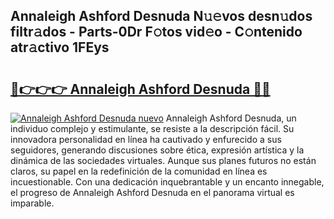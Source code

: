 ## Annaleigh Ashford Desnuda N𝚞𝚎vos desn𝚞dos filtr𝚊dos - Parts-0Dr F𝚘tos vid𝚎o - C𝚘ntenido atr𝚊ctivo 1FEys

# <h2><a href="http://mb7t6yi.tromn.icu/?c=Annaleigh+Ashford+Desnuda">🔗👉👉👉 Annaleigh Ashford Desnuda 🔗🔗</a></h2>

[![Annaleigh Ashford Desnuda nuevo](https://i.imgur.com/pEAQMta.gif)](http://mb7t6yi.tromn.icu/?c=Annaleigh+Ashford+Desnuda)
Annaleigh Ashford Desnuda, un individuo complejo y estimulante, se resiste a la descripción fácil. Su innovadora personalidad en línea ha cautivado y enfurecido a sus seguidores, generando discusiones sobre ética, expresión artística y la dinámica de las sociedades virtuales. Aunque sus planes futuros no están claros, su papel en la redefinición de la comunidad en línea es incuestionable. Con una dedicación inquebrantable y un encanto innegable, el progreso de Annaleigh Ashford Desnuda en el panorama virtual es imparable.
